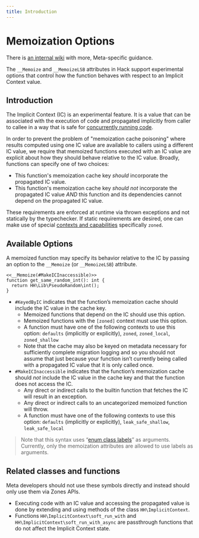```yaml
---
title: Introduction
---
```


# Memoization Options

<FbInfo>

There is [an internal wiki](https://www.internalfb.com/intern/wiki/Hack_Foundation/Memoization_options/) with more, Meta-specific guidance.

</FbInfo>

The `__Memoize` and `__MemoizeLSB` attributes in Hack support experimental options that control how the function behaves with respect to an Implicit Context value.

## Introduction

The Implicit Context (IC) is an experimental feature. It is a value that can be associated with the execution of code and propagated implicitly from caller to callee in a way that is safe for [concurrently running code](/docs/hack/asynchronous-operations/introduction).

In order to prevent the problem of "memoization cache poisoning" where results computed using one IC value are available to callers using a different IC value, we require that memoized functions executed with an IC value are explicit about how they should behave relative to the IC value. Broadly, functions can specify one of two choices:

* This function's memoization cache key _should_ incorporate the propagated IC value.
* This function's memoization cache key _should not_ incorporate the propagated IC value *AND* this function and its dependencies cannot depend on the propagated IC value.

These requirements are enforced at runtime via thrown exceptions and not statically by the typechecker.
If static requirements are desired, one can make use of special [contexts and capabilities](/docs/hack/contexts-and-capabilities/introduction) specifically `zoned`.

## Available Options

A memoized function may specify its behavior relative to the IC by passing an option to the `__Memoize` (or `__MemoizeLSB`) attribute.

```hack
<<__Memoize(#MakeICInaccessible)>>
function get_same_random_int(): int {
  return HH\Lib\PseudoRandom\int();
}
```

* `#KeyedByIC` indicates that the function’s memoization cache should include the IC value in the cache key.
    * Memoized functions that depend on the IC should use this option.
    * Memoized functions with the `[zoned]` context must use this option.
    * A function must have one of the following contexts to use this option: `defaults` (implicitly or explicitly), `zoned`, `zoned_local`, `zoned_shallow`
    * Note that the cache may also be keyed on metadata necessary for sufficiently complete migration logging and so you should not assume that just because your function isn’t currently being called with a propagated IC value that it is only called once.
* `#MakeICInaccessible` indicates that the function’s memoization cache should *not* include the IC value in the cache key and that the function does not access the IC.
    * Any direct or indirect calls to the builtin function that fetches the IC will result in an exception.
    * Any direct or indirect calls to an uncategorized memoized function will throw.
    * A function must have one of the following contexts to use this option: `defaults` (implicitly or explicitly), `leak_safe_shallow`, `leak_safe_local`


>Note that this syntax uses “[enum class labels](/docs/hack/built-in-types/enum-class-label)” as arguments. Currently, only the memoization attributes are allowed to use labels as arguments.

## Related classes and functions

<FbInfo>
Meta developers should not use these symbols directly and instead should only use them via Zones APIs.
</FbInfo>

* Executing code with an IC value and accessing the propagated value is done by extending and using methods of the class `HH\ImplicitContext`.
* Functions `HH\ImplicitContext\soft_run_with` and `HH\ImplicitContext\soft_run_with_async` are passthrough functions that do not affect the Implicit Context state.
